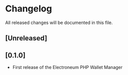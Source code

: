 # Changelog

All released changes will be documented in this file.

## [Unreleased]

## [0.1.0]
* First release of the Electroneum PHP Wallet Manager
